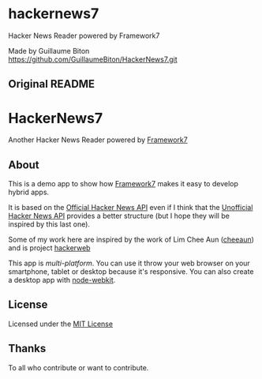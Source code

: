 # hackernews7
Hacker News Reader powered by Framework7

Made by Guillaume Biton 
https://github.com/GuillaumeBiton/HackerNews7.git

## Original README 


HackerNews7
===========

Another Hacker News Reader powered by [Framework7](https://github.com/nolimits4web/Framework7)

About
-----
This is a demo app to show how [Framework7](https://github.com/nolimits4web/Framework7) makes it easy to develop hybrid apps.

It is based on the [Official Hacker News API](https://github.com/HackerNews/API) even if I think that the [Unofficial Hacker News API](https://github.com/cheeaun/node-hnapi/) provides a better structure (but I hope they will be inspired by this last one).

Some of my work here are inspired by the work of Lim Chee Aun ([cheeaun](https://github.com/cheeaun)) and is project [hackerweb](https://github.com/cheeaun/hackerweb)

This app is *multi-platform*. You can use it throw your web browser on your smartphone, tablet or desktop because it's responsive. You can also create a desktop app with [node-webkit](https://github.com/rogerwang/node-webkit).

License
-------

Licensed under the [MIT License](https://guillaumebiton.github.com/HackerNews7/LICENSE)

Thanks
------

To all who contribute or want to contribute.
